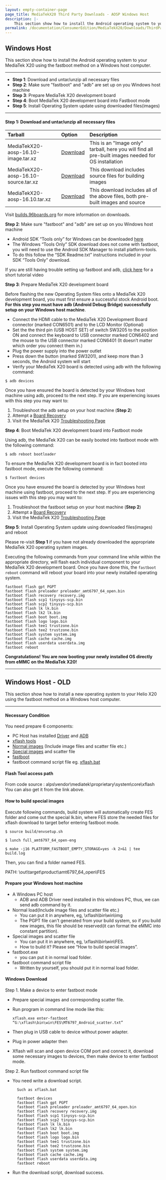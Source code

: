 ```yaml
---
layout: empty-container-page
page_title: MediaTekX20 Third Party Downloads - AOSP Windows Host
description: |-
    This section show how to install the Android operating system to your MediaTek X20 using the fastboot method on a Windows host computer.
permalink: /documentation/ConsumerEdition/MediaTekX20/Downloads/ThirdParty/AOSP/WindowsFastboot.md/
---
```

## Windows Host

This section show how to install the Android operating system to your MediaTek X20 using the fastboot method on a Windows host computer.

***

- **Step 1**: Download and untar/unzip all necessary files
- **Step 2**: Make sure "fastboot" and "adb" are set up on you Windows host machine
- **Step 3**: Prepare MediaTek X20 development board
- **Step 4**: Boot MediaTek X20 development board into Fastboot mode
- **Step 5**: Install Operating System update using downloaded files(images)

***

#### **Step 1**: Download and untar/unzip all necessary files

|   Tarball                             |   Option               |  Description                                                        |
|:--------------------------------------|:-----------------------|:--------------------------------------------------------------------|
| MediaTekX20-aosp-16.10-image.tar.xz  | [Download](http://builds.96boards.org/releases/helio-x20/mediatek/aosp/latest/MediaTekX20-aosp-*-image.tar.xz) | This is an "Image only" tarball, here you will find all pre-built images needed for OS installation |
| MediaTekX20-aosp-16.10-source.tar.xz | [Download](http://builds.96boards.org/releases/helio-x20/mediatek/aosp/latest/MediaTekX20-aosp-*-source.tar.xz) | This download includes source files for building images |
| MediaTekX20-aosp-16.10.tar.xz | [Download](http://builds.96boards.org/releases/helio-x20/mediatek/aosp/latest/MediaTekX20-aosp-16.10.tar.xz) | This download includes all of the above files, both pre-built images and source |

Visit [builds.96boards.org](http://builds.96boards.org/releases/helio-x20/mediatek/aosp/latest/) for more information on downloads.

**Step 2**: Make sure "fastboot" and "adb" are set up on you Windows host machine

- Android SDK “Tools only” for Windows can be downloaded <a href="http://developer.android.com/sdk" target="_blank">here</a>
- The Windows “Tools Only” SDK download does not come with fastboot, you will need to use the Android SDK Manager to install platform-tools.
- To do this follow the “SDK Readme.txt” instructions included in your SDK “Tools Only” download.

If you are still having trouble setting up fastboot and adb, <a href="https://youtu.be/W_zlydVBftA" target="_blank">click here</a> for a short tutorial video

**Step 3**: Prepare MediaTek X20 development board

Before flashing the new Operating System files onto a MediaTek X20 development board, you must first ensure a successful stock Android boot. **For this step you must have adb (Android Debug Bridge) successfully setup on your Windows host machine**.

- Connect the HDMI cable to the MediaTek X20 Development Board connector (marked CON6501) and to the LCD Monitor (Optional)
- Set the the third pin (USB HOST SET) of switch SW3205 to the position ON and connect the keyboard to USB connector marked CON6402 and the mouse to the USB connector marked CON6401 (It doesn’t matter which order you connect them in.)
- Plug the power supply into the power outlet
- Press down the button (marked SW3201), and keep more than 3 seconds, the Android system will start
- Verify your MediaTek X20 board is detected using adb with the following command:

```shell
$ adb devices
```

Once you have ensured the board is detected by your Windows host machine using adb, proceed to the next step. If you are experiencing issues with this step you may want to:

1. Troubleshoot the adb setup on your host machine (**Step 2**)
2. Attempt a [Board Recovery](../../../Installation/BoardRecovery.md)
3. Visit the MediaTek X20 [Troubleshooting Page](../../../Troubleshooting/)

**Step 4**: Boot MediaTek X20 development board into Fastboot mode

Using adb, the MediaTek X20 can be easily booted into fastboot mode with the following command:

```shell
$ adb reboot bootloader
```

To ensure the MediaTek X20 development board is in fact booted into fastboot mode, execute the following command:

```shell
$ fastboot devices
```

Once you have ensured the board is detected by your Windows host machine using fastboot, proceed to the next step. If you are experiencing issues with this step you may want to:

1. Troubleshoot the fastboot setup on your host machine (**Step 2**)
2. Attempt a [Board Recovery](../../../Installation/BoardRecovery.md)
3. Visit the MediaTek X20 [Troubleshooting Page](../../../Troubleshooting/)

**Step 5**: Install Operating System update using downloaded files(images) and reboot

Please re-visit **Step 1** if you have not already downloaded the appropriate MediaTek X20 operating system images.

Executing the following commands from your command line while within the appropriate directory, will flash each individual component to your MediaTek X20 development board. Once you have done this, the `fastboot reboot` command will reboot your board into your newly installed operating system.

```shell
fastboot flash gpt PGPT
fastboot flash preloader preloader_amt6797_64_open.bin
fastboot flash recovery recovery.img
fastboot flash scp1 tinysys-scp.bin
fastboot flash scp2 tinysys-scp.bin
fastboot flash lk lk.bin
fastboot flash lk2 lk.bin
fastboot flash boot boot.img
fastboot flash logo logo.bin
fastboot flash tee1 trustzone.bin
fastboot flash tee2 trustzone.bin
fastboot flash system system.img
fastboot flash cache cache.img
fastboot flash userdata userdata.img
fastboot reboot
```

**Congratulations! You are now booting your newly installed OS directly
from eMMC on the MediaTek X20!**

***

## Windows Host - OLD

This section show how to install a new operating system to your Helio X20 using the fastboot method on a Windows host computer.

***

#### **Necessary Condition**

You need prepare 6 components:
- PC Host has installed [Driver]() and [ADB]()
- [xflash tools]()
- [Normal images]() (Include image files and scatter file etc.)
- [Special images]() and scatter file
- [fastboot]()
- fastboot command script file eg. [xflash.bat]()

#### **Flash Tool access path**

From code source : alps\vendor\mediatek\proprietary\system\core\xflash
You can also get it from the link above.

#### **How to build special images**

Execute following commands, build system will automatically create FES folder and come out the special lk.bin, where FES store the needed files for xflash download to target befor entering fastboot mode.

`$ source build/envsetup.sh`

`$ lunch full_amt6797_64_open-eng`

`$ make -j16 PLATFORM_FASTBOOT_EMPTY_STORAGE=yes -k 2>&1 | tee build.log`

Then, you can find a folder named FES.

PATH: \out\target\product\amt6797_64_open\FES

#### **Prepare your Windows host machine**

- A Windows PC host
   - ADB and ADB Driver need installed in this windows PC, thus, we can send adb command by it.
- Normal load(Include image files and scatter file etc.)
   - You can put it in anywhere, eg, \xflash\bin\win\img
   - The PGPT file can't generated from your build system, so if you build new images, this file should be reserved(it can format the eMMC into constant partition).
- Special images and scatter file
   - You can put it in anywhere, eg, \xflash\bin\win\FES.
   - How to build it? Please see “How to build special images”.
- fastboot.exe
   - you can put it in normal load folder.
- fastboot command script file
   - Written by yourself, you should put it in normal load folder.

#### **Windows Download**

Step 1. Make a device to enter fastboot mode
- Prepare special images and corresponding scatter file.
- Run program in command line mode like this:

    `xflash.exe enter-fastboot “G:\xflash\bin\win\FES\MT6797_Android_scatter.txt”`
- Then plug in USB cable to device without power adapter.
- Plug in power adapter then
- Xflash will scan and open device COM port and connect it, download some necessary images to devices, then make device to enter fastboot mode.

Step 2. Run fastboot command script file
- You need write a download script.

        Such as xflash.bat

        fastboot devices
        fastboot flash gpt PGPT
        fastboot flash preloader preloader_amt6797_64_open.bin
        fastboot flash recovery recovery.img
        fastboot flash scp1 tinysys-scp.bin
        fastboot flash scp2 tinysys-scp.bin
        fastboot flash lk lk.bin
        fastboot flash lk2 lk.bin
        fastboot flash boot boot.img
        fastboot flash logo logo.bin
        fastboot flash tee1 trustzone.bin
        fastboot flash tee2 trustzone.bin
        fastboot flash system system.img
        fastboot flash cache cache.img
        fastboot flash userdata userdata.img
        fastboot reboot

- Run the download script, download success.
